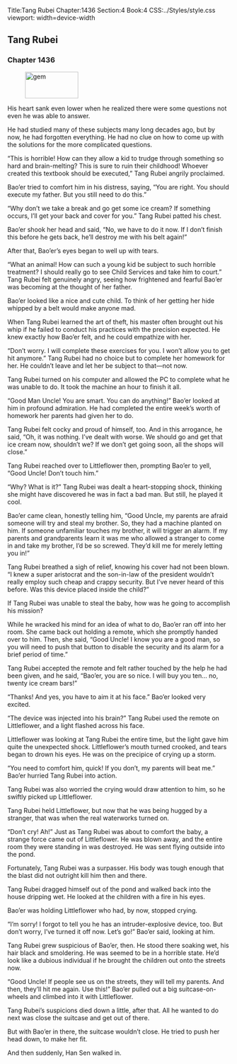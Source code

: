 Title:Tang Rubei 
Chapter:1436 
Section:4 
Book:4 
CSS:../Styles/style.css 
viewport: width=device-width
  
## Tang Rubei
### Chapter 1436
  
<figure>
	<img src="../Images/gem.gif" alt="gem" id="gem" width="120" height="60" />
</figure>
  

  
His heart sank even lower when he realized there were some questions not even he was able to answer.

He had studied many of these subjects many long decades ago, but by now, he had forgotten everything. He had no clue on how to come up with the solutions for the more complicated questions.

“This is horrible! How can they allow a kid to trudge through something so hard and brain-melting? This is sure to ruin their childhood! Whoever created this textbook should be executed,” Tang Rubei angrily proclaimed.

Bao’er tried to comfort him in his distress, saying, “You are right. You should execute my father. But you still need to do this.”

“Why don’t we take a break and go get some ice cream? If something occurs, I’ll get your back and cover for you.” Tang Rubei patted his chest.

Bao’er shook her head and said, “No, we have to do it now. If I don’t finish this before he gets back, he’ll destroy me with his belt again!”

After that, Bao’er’s eyes began to well up with tears.

“What an animal! How can such a young kid be subject to such horrible treatment? I should really go to see Child Services and take him to court.” Tang Rubei felt genuinely angry, seeing how frightened and fearful Bao’er was becoming at the thought of her father.

Bao’er looked like a nice and cute child. To think of her getting her hide whipped by a belt would make anyone mad.

When Tang Rubei learned the art of theft, his master often brought out his whip if he failed to conduct his practices with the precision expected. He knew exactly how Bao’er felt, and he could empathize with her.

“Don’t worry. I will complete these exercises for you. I won’t allow you to get hit anymore.” Tang Rubei had no choice but to complete her homework for her. He couldn’t leave and let her be subject to that—not now.

Tang Rubei turned on his computer and allowed the PC to complete what he was unable to do. It took the machine an hour to finish it all.

“Good Man Uncle! You are smart. You can do anything!” Bao’er looked at him in profound admiration. He had completed the entire week’s worth of homework her parents had given her to do.

Tang Rubei felt cocky and proud of himself, too. And in this arrogance, he said, “Oh, it was nothing. I’ve dealt with worse. We should go and get that ice cream now, shouldn’t we? If we don’t get going soon, all the shops will close.”

Tang Rubei reached over to Littleflower then, prompting Bao’er to yell, “Good Uncle! Don’t touch him.”

“Why? What is it?” Tang Rubei was dealt a heart-stopping shock, thinking she might have discovered he was in fact a bad man. But still, he played it cool.

Bao’er came clean, honestly telling him, “Good Uncle, my parents are afraid someone will try and steal my brother. So, they had a machine planted on him. If someone unfamiliar touches my brother, it will trigger an alarm. If my parents and grandparents learn it was me who allowed a stranger to come in and take my brother, I’d be so screwed. They’d kill me for merely letting you in!”

Tang Rubei breathed a sigh of relief, knowing his cover had not been blown. “I knew a super aristocrat and the son-in-law of the president wouldn’t really employ such cheap and crappy security. But I’ve never heard of this before. Was this device placed inside the child?”

If Tang Rubei was unable to steal the baby, how was he going to accomplish his mission?

While he wracked his mind for an idea of what to do, Bao’er ran off into her room. She came back out holding a remote, which she promptly handed over to him. Then, she said, “Good Uncle! I know you are a good man, so you will need to push that button to disable the security and its alarm for a brief period of time.”

Tang Rubei accepted the remote and felt rather touched by the help he had been given, and he said, “Bao’er, you are so nice. I will buy you ten… no, twenty ice cream bars!”

“Thanks! And yes, you have to aim it at his face.” Bao’er looked very excited.

“The device was injected into his brain?” Tang Rubei used the remote on Littleflower, and a light flashed across his face.

Littleflower was looking at Tang Rubei the entire time, but the light gave him quite the unexpected shock. Littleflower’s mouth turned crooked, and tears began to drown his eyes. He was on the precipice of crying up a storm.

“You need to comfort him, quick! If you don’t, my parents will beat me.” Bao’er hurried Tang Rubei into action.

Tang Rubei was also worried the crying would draw attention to him, so he swiftly picked up Littleflower.

Tang Rubei held Littleflower, but now that he was being hugged by a stranger, that was when the real waterworks turned on.

“Don’t cry! Ah!” Just as Tang Rubei was about to comfort the baby, a strange force came out of Littleflower. He was blown away, and the entire room they were standing in was destroyed. He was sent flying outside into the pond.

Fortunately, Tang Rubei was a surpasser. His body was tough enough that the blast did not outright kill him then and there.

Tang Rubei dragged himself out of the pond and walked back into the house dripping wet. He looked at the children with a fire in his eyes.

Bao’er was holding Littleflower who had, by now, stopped crying.

“I’m sorry! I forgot to tell you he has an intruder-explosive device, too. But don’t worry, I’ve turned it off now. Let’s go!” Bao’er said, looking at him.

Tang Rubei grew suspicious of Bao’er, then. He stood there soaking wet, his hair black and smoldering. He was seemed to be in a horrible state. He’d look like a dubious individual if he brought the children out onto the streets now.

“Good Uncle! If people see us on the streets, they will tell my parents. And then, they’ll hit me again. Use this!” Bao’er pulled out a big suitcase-on-wheels and climbed into it with Littleflower.

Tang Rubei’s suspicions died down a little, after that. All he wanted to do next was close the suitcase and get out of there.

But with Bao’er in there, the suitcase wouldn’t close. He tried to push her head down, to make her fit.

And then suddenly, Han Sen walked in.